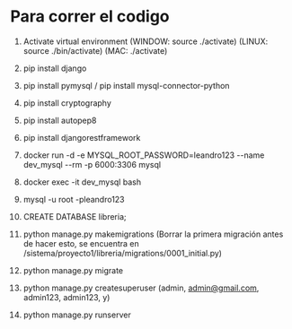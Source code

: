 # Para correr el codigo

1. Activate virtual environment (WINDOW: source ./activate) (LINUX: source ./bin/activate) (MAC: ./activate)
3. pip install django
4. pip install pymysql / pip install mysql-connector-python
5. pip install cryptography
6. pip install autopep8
7. pip install djangorestframework

8. docker run -d -e MYSQL_ROOT_PASSWORD=leandro123 --name dev_mysql --rm -p 6000:3306 mysql
9. docker exec -it dev_mysql bash
10. mysql -u root -pleandro123
11. CREATE DATABASE libreria;

12. python manage.py makemigrations (Borrar la primera migración antes de hacer esto, se encuentra en /sistema/proyecto1/libreria/migrations/0001_initial.py)
13. python manage.py migrate
14. python manage.py createsuperuser (admin, admin@gmail.com, admin123, admin123, y)
15. python manage.py runserver

<script src="/static/js/script_jquery.js"></script>
